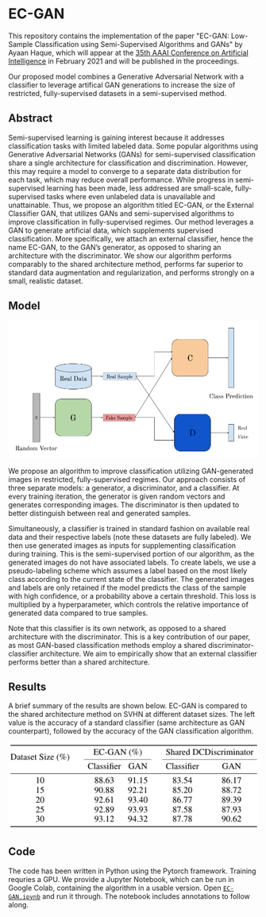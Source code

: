 # EC-GAN
This repository contains the implementation of the paper "EC-GAN: Low-Sample Classification using Semi-Supervised Algorithms and GANs" by Ayaan Haque, which will appear at the [35th AAAI Conference on Artificial Intelligence](https://aaai.org/Conferences/AAAI-21/) in February 2021 and will be published in the proceedings.

Our proposed model combines a Generative Adversarial Network with a classifier to leverage artifical GAN generations to increase the size of restricted, fully-supervised datasets in a semi-supervised method.

## Abstract
Semi-supervised learning is gaining interest because it addresses classification tasks with limited labeled data. Some popular algorithms using Generative Adversarial Networks (GANs) for semi-supervised classification share a single architecture for classification and discrimination. However, this may require a model to converge to a separate data distribution for each task, which may reduce overall performance. While progress in semi-supervised learning has been made, less addressed are small-scale, fully-supervised tasks where even unlabeled data is unavailable and unattainable. Thus, we propose an algorithm titled EC-GAN, or the External Classifier GAN, that utilizes GANs and semi-supervised algorithms to improve classification in fully-supervised regimes. Our method leverages a GAN to generate artificial data, which supplements supervised classification. More specifically, we attach an external classifier, hence the name EC-GAN, to the GAN’s generator, as opposed to sharing an architecture with the discriminator. We show our algorithm performs comparably to the shared architecture method, performs far superior to standard data augmentation and regularization, and performs strongly on a small, realistic dataset.

## Model

![Figure](https://github.com/ayaanzhaque/EC-GAN/blob/main/images/EC-GAN.png?raw=true)

We propose an algorithm to improve classification utilizing GAN-generated images in restricted, fully-supervised regimes. Our approach consists of three separate models: a generator, a discriminator, and a classifier. At every training iteration, the generator is given random vectors and generates corresponding images. The discriminator is then updated to better distinguish between real and generated samples.

Simultaneously, a classifier is trained in standard fashion on available real data and their respective labels (note these datasets are fully labeled). We then use generated images as inputs for supplementing classification during training. This is the semi-supervised portion of our algorithm, as the generated images do not have associated labels. To create labels, we use a pseudo-labeling scheme which assumes a label based on the most likely class according to the current state of the classifier. The generated images and labels are only retained if the model predicts the class of the sample with high confidence, or a probability above a certain threshold. This loss is multiplied by a hyperparameter, which controls the relative importance of generated data compared to true samples. 

Note that this classifier is its own network, as opposed to a shared architecture with the discriminator. This is a key contribution of our paper, as most GAN-based classification methods employ a shared discriminator-classifier architecture. We aim to empirically show that an external classifier performs better than a shared architecture. 

## Results
A brief summary of the results are shown below. EC-GAN is compared to the shared architecture method on SVHN at different dataset sizes. The left value is the accuracy of a standard classifier (same architecture as GAN counterpart), followed by the accuracy of the GAN classification algorithm.

![Figure](https://github.com/ayaanzhaque/EC-GAN/blob/main/images/results.png?raw=true)

## Code
The code has been written in Python using the Pytorch framework. Training requries a GPU. We provide a Jupyter Notebook, which can be run in Google Colab, containing the algorithm in a usable version. Open [`EC-GAN.ipynb`](https://github.com/ayaanzhaque/EC-GAN/blob/main/EC-GAN.ipynb) and run it through. The notebook includes annotations to follow along.

